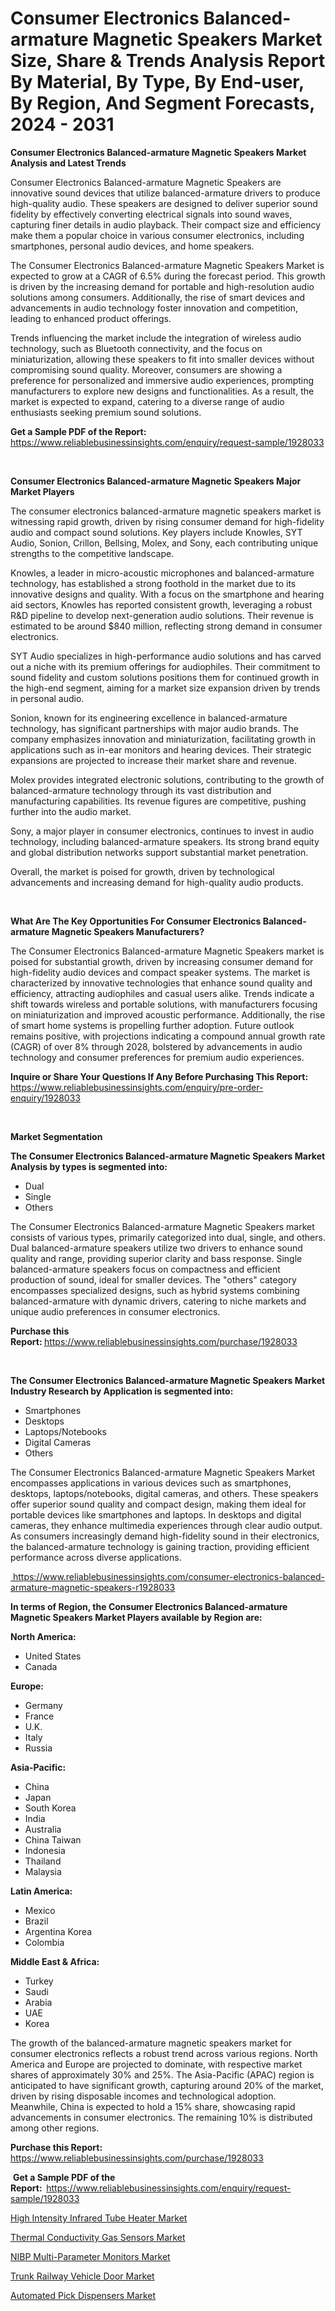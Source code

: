 <p><h1>Consumer Electronics Balanced-armature Magnetic Speakers Market Size, Share & Trends Analysis Report By Material, By Type, By End-user, By Region, And Segment Forecasts, 2024 - 2031</h1></p><p><strong>Consumer Electronics Balanced-armature Magnetic Speakers Market Analysis and Latest Trends</strong></p>
<p><p>Consumer Electronics Balanced-armature Magnetic Speakers are innovative sound devices that utilize balanced-armature drivers to produce high-quality audio. These speakers are designed to deliver superior sound fidelity by effectively converting electrical signals into sound waves, capturing finer details in audio playback. Their compact size and efficiency make them a popular choice in various consumer electronics, including smartphones, personal audio devices, and home speakers.</p><p>The Consumer Electronics Balanced-armature Magnetic Speakers Market is expected to grow at a CAGR of 6.5% during the forecast period. This growth is driven by the increasing demand for portable and high-resolution audio solutions among consumers. Additionally, the rise of smart devices and advancements in audio technology foster innovation and competition, leading to enhanced product offerings. </p><p>Trends influencing the market include the integration of wireless audio technology, such as Bluetooth connectivity, and the focus on miniaturization, allowing these speakers to fit into smaller devices without compromising sound quality. Moreover, consumers are showing a preference for personalized and immersive audio experiences, prompting manufacturers to explore new designs and functionalities. As a result, the market is expected to expand, catering to a diverse range of audio enthusiasts seeking premium sound solutions.</p></p>
<p><strong>Get a Sample PDF of the Report:&nbsp;</strong> <a href="https://www.reliablebusinessinsights.com/enquiry/request-sample/1928033?utm_campaign=1781&utm_medium=2&utm_source=Github&utm_content=ia&utm_term=25102024&utm_id=consumer-electronics-balanced-armature-magnetic-speakers">https://www.reliablebusinessinsights.com/enquiry/request-sample/1928033</a></p>
<p>&nbsp;</p>
<p><strong>Consumer Electronics Balanced-armature Magnetic Speakers Major Market Players</strong></p>
<p><p>The consumer electronics balanced-armature magnetic speakers market is witnessing rapid growth, driven by rising consumer demand for high-fidelity audio and compact sound solutions. Key players include Knowles, SYT Audio, Sonion, Crillon, Bellsing, Molex, and Sony, each contributing unique strengths to the competitive landscape.</p><p>Knowles, a leader in micro-acoustic microphones and balanced-armature technology, has established a strong foothold in the market due to its innovative designs and quality. With a focus on the smartphone and hearing aid sectors, Knowles has reported consistent growth, leveraging a robust R&D pipeline to develop next-generation audio solutions. Their revenue is estimated to be around $840 million, reflecting strong demand in consumer electronics.</p><p>SYT Audio specializes in high-performance audio solutions and has carved out a niche with its premium offerings for audiophiles. Their commitment to sound fidelity and custom solutions positions them for continued growth in the high-end segment, aiming for a market size expansion driven by trends in personal audio.</p><p>Sonion, known for its engineering excellence in balanced-armature technology, has significant partnerships with major audio brands. The company emphasizes innovation and miniaturization, facilitating growth in applications such as in-ear monitors and hearing devices. Their strategic expansions are projected to increase their market share and revenue.</p><p>Molex provides integrated electronic solutions, contributing to the growth of balanced-armature technology through its vast distribution and manufacturing capabilities. Its revenue figures are competitive, pushing further into the audio market.</p><p>Sony, a major player in consumer electronics, continues to invest in audio technology, including balanced-armature speakers. Its strong brand equity and global distribution networks support substantial market penetration.</p><p>Overall, the market is poised for growth, driven by technological advancements and increasing demand for high-quality audio products.</p></p>
<p>&nbsp;</p>
<p><strong>What Are The Key Opportunities For Consumer Electronics Balanced-armature Magnetic Speakers Manufacturers?</strong></p>
<p><p>The Consumer Electronics Balanced-armature Magnetic Speakers market is poised for substantial growth, driven by increasing consumer demand for high-fidelity audio devices and compact speaker systems. The market is characterized by innovative technologies that enhance sound quality and efficiency, attracting audiophiles and casual users alike. Trends indicate a shift towards wireless and portable solutions, with manufacturers focusing on miniaturization and improved acoustic performance. Additionally, the rise of smart home systems is propelling further adoption. Future outlook remains positive, with projections indicating a compound annual growth rate (CAGR) of over 8% through 2028, bolstered by advancements in audio technology and consumer preferences for premium audio experiences.</p></p>
<p><strong>Inquire or Share Your Questions If Any Before Purchasing This Report:</strong> <a href="https://www.reliablebusinessinsights.com/enquiry/pre-order-enquiry/1928033?utm_campaign=1781&utm_medium=2&utm_source=Github&utm_content=ia&utm_term=25102024&utm_id=consumer-electronics-balanced-armature-magnetic-speakers">https://www.reliablebusinessinsights.com/enquiry/pre-order-enquiry/1928033</a></p>
<p>&nbsp;</p>
<p><strong>Market Segmentation</strong></p>
<p><strong>The Consumer Electronics Balanced-armature Magnetic Speakers Market Analysis by types is segmented into:</strong></p>
<p><ul><li>Dual</li><li>Single</li><li>Others</li></ul></p>
<p><p>The Consumer Electronics Balanced-armature Magnetic Speakers market consists of various types, primarily categorized into dual, single, and others. Dual balanced-armature speakers utilize two drivers to enhance sound quality and range, providing superior clarity and bass response. Single balanced-armature speakers focus on compactness and efficient production of sound, ideal for smaller devices. The "others" category encompasses specialized designs, such as hybrid systems combining balanced-armature with dynamic drivers, catering to niche markets and unique audio preferences in consumer electronics.</p></p>
<p><strong>Purchase this Report:&nbsp;</strong><a href="https://www.reliablebusinessinsights.com/purchase/1928033?utm_campaign=1781&utm_medium=2&utm_source=Github&utm_content=ia&utm_term=25102024&utm_id=consumer-electronics-balanced-armature-magnetic-speakers">https://www.reliablebusinessinsights.com/purchase/1928033</a></p>
<p>&nbsp;</p>
<p><strong>The Consumer Electronics Balanced-armature Magnetic Speakers Market Industry Research by Application is segmented into:</strong></p>
<p><ul><li>Smartphones</li><li>Desktops</li><li>Laptops/Notebooks</li><li>Digital Cameras</li><li>Others</li></ul></p>
<p><p>The Consumer Electronics Balanced-armature Magnetic Speakers Market encompasses applications in various devices such as smartphones, desktops, laptops/notebooks, digital cameras, and others. These speakers offer superior sound quality and compact design, making them ideal for portable devices like smartphones and laptops. In desktops and digital cameras, they enhance multimedia experiences through clear audio output. As consumers increasingly demand high-fidelity sound in their electronics, the balanced-armature technology is gaining traction, providing efficient performance across diverse applications.</p></p>
<p><a href="https://www.reliablebusinessinsights.com/consumer-electronics-balanced-armature-magnetic-speakers-r1928033?utm_campaign=1781&utm_medium=2&utm_source=Github&utm_content=ia&utm_term=25102024&utm_id=consumer-electronics-balanced-armature-magnetic-speakers">&nbsp;https://www.reliablebusinessinsights.com/consumer-electronics-balanced-armature-magnetic-speakers-r1928033</a></p>
<p><strong>In terms of Region, the Consumer Electronics Balanced-armature Magnetic Speakers Market Players available by Region are:</strong></p>
<p>
    <p> <strong> North America: </strong>
        <ul>
            <li>United States</li>
            <li>Canada</li>
        </ul>
        </p> 
    <p> <strong> Europe: </strong>
        <ul>
            <li>Germany</li>
            <li>France</li>
            <li>U.K.</li>
            <li>Italy</li>
            <li>Russia</li>
        </ul>
        </p> 
    <p> <strong> Asia-Pacific: </strong>
        <ul>
            <li>China</li>
            <li>Japan</li>
            <li>South Korea</li>
            <li>India</li>
            <li>Australia</li>
            <li>China Taiwan</li>
            <li>Indonesia</li>
            <li>Thailand</li>
            <li>Malaysia</li>
        </ul>
        </p> 
    <p> <strong> Latin America: </strong>
        <ul>
            <li>Mexico</li>
            <li>Brazil</li>
            <li>Argentina Korea</li>
            <li>Colombia</li>
        </ul>
        </p> 
    <p> <strong> Middle East & Africa: </strong>
        <ul>
            <li>Turkey</li>
            <li>Saudi</li>
            <li>Arabia</li>
            <li>UAE</li>
            <li>Korea</li>
        </ul>
    </p>
    </p>
<p><p>The growth of the balanced-armature magnetic speakers market for consumer electronics reflects a robust trend across various regions. North America and Europe are projected to dominate, with respective market shares of approximately 30% and 25%. The Asia-Pacific (APAC) region is anticipated to have significant growth, capturing around 20% of the market, driven by rising disposable incomes and technological adoption. Meanwhile, China is expected to hold a 15% share, showcasing rapid advancements in consumer electronics. The remaining 10% is distributed among other regions.</p></p>
<p><strong>Purchase this Report: </strong><a href="https://www.reliablebusinessinsights.com/purchase/1928033?utm_campaign=1781&utm_medium=2&utm_source=Github&utm_content=ia&utm_term=25102024&utm_id=consumer-electronics-balanced-armature-magnetic-speakers">https://www.reliablebusinessinsights.com/purchase/1928033</a></p>
<p>&nbsp;<strong>Get a Sample PDF of the Report:&nbsp;&nbsp;</strong><a href="https://www.reliablebusinessinsights.com/enquiry/request-sample/1928033?utm_campaign=1781&utm_medium=2&utm_source=Github&utm_content=ia&utm_term=25102024&utm_id=consumer-electronics-balanced-armature-magnetic-speakers">https://www.reliablebusinessinsights.com/enquiry/request-sample/1928033</a></p>
<p><strong></strong></p>
<p><p><a href="https://www.linkedin.com/pulse/regional-adaptations-global-high-intensity-infrared-tube-heater-ino5c?utm_campaign=1781&utm_medium=2&utm_source=Github&utm_content=ia&utm_term=25102024&utm_id=consumer-electronics-balanced-armature-magnetic-speakers">High Intensity Infrared Tube Heater Market</a></p><p><a href="https://www.linkedin.com/pulse/trends-global-thermal-conductivity-gas-sensors-market-forecast-pia3c?utm_campaign=1781&utm_medium=2&utm_source=Github&utm_content=ia&utm_term=25102024&utm_id=consumer-electronics-balanced-armature-magnetic-speakers">Thermal Conductivity Gas Sensors Market</a></p><p><a href="https://www.linkedin.com/pulse/nibp-multi-parameter-monitors-landscape-product-spectrum-market-rsr8f?utm_campaign=1781&utm_medium=2&utm_source=Github&utm_content=ia&utm_term=25102024&utm_id=consumer-electronics-balanced-armature-magnetic-speakers">NIBP Multi-Parameter Monitors Market</a></p><p><a href="https://github.com/lawriesievelwij/Market-Research-Report-List-1/blob/main/trunk-railway-vehicle-door-market.md?utm_campaign=1781&utm_medium=2&utm_source=Github&utm_content=ia&utm_term=25102024&utm_id=consumer-electronics-balanced-armature-magnetic-speakers">Trunk Railway Vehicle Door Market</a></p><p><a href="https://www.linkedin.com/pulse/exploring-automated-pick-dispensers-market-dynamics-global-trends-y1qec?utm_campaign=1781&utm_medium=2&utm_source=Github&utm_content=ia&utm_term=25102024&utm_id=consumer-electronics-balanced-armature-magnetic-speakers">Automated Pick Dispensers Market</a></p></p>
